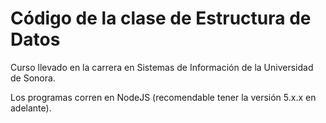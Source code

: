 # Código de la clase de Estructura de Datos

Curso llevado en la carrera en Sistemas de Información de la Universidad de Sonora.

Los programas corren en NodeJS (recomendable tener la versión 5.x.x en adelante).
